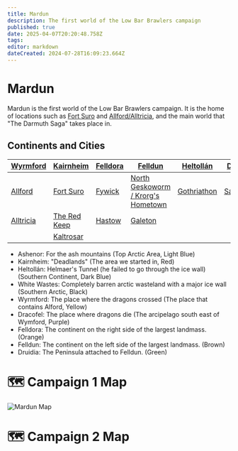 ```yaml
---
title: Mardun
description: The first world of the Low Bar Brawlers campaign
published: true
date: 2025-04-07T20:20:48.758Z
tags: 
editor: markdown
dateCreated: 2024-07-28T16:09:23.664Z
---
```


# Mardun
Mardun is the first world of the Low Bar Brawlers campaign. It is the home of locations such as [Fort Suro](/locations/Mardun/Fort-Suro) and [Allford/Alltricia](/locations/Mardun/Allford), and the main world that "The Darmuth Saga" takes place in.

## Continents and Cities

| [**Wyrmford**](/locations/Mardun/Wyrmford) | [**Kairnheim**](/locations/Mardun/Kairnheim) | [**Felldora**](/locations/Mardun/Felldora) | [**Felldun**](/locations/Mardun/Felldun) | [**Heltollán**](/locations/Mardun/Heltollan) | [**Dracofel**](/locations/Mardun/Dracofel) | [**Druidia**](/locations/Mardun/Druidia) |
|-------------|-------------|-------------|-------------|-------------|-------------|-------------|
| [Allford](/locations/Mardun/Allford) | [Fort Suro](/locations/Mardun/Fort-Suro) | [Fywick](/locations/Mardun/Fywick) | [North Geskoworm / Krorg's Hometown](/locations/Mardun/North-Geskoworm) | [Gothriathon](/locations/Mardun/Gothriathon) | [Saragassa](/locations/Mardun/Saragassa) | [Wegate](/locations/Mardun/Wegate) |
| [Alltricia](/locations/Mardun/Allford) | [The Red Keep](/organizations/The-Red-Keep) | [Hastow](/locations/Mardun/Hastow) | [Galeton](/locations/Mardun/Galeton) | | | |
| | [Kaltrosar](/locations/Mardun/Kaltrosar) | |  | | | |

-   Ashenor: For the ash mountains (Top Arctic Area, Light Blue)
-   Kairnheim: "Deadlands" (The area we started in, Red)
-   Heltollán: Helmaer's Tunnel (he failed to go through the ice wall) (Southern Continent, Dark Blue)
-   White Wastes: Completely barren arctic wasteland with a major ice wall (Southern Arctic, Black)
-   Wyrmford: The place where the dragons crossed (The place that contains Alford, Yellow)
-   Dracofel: The place where dragons die (The arcipelago south east of Wymford, Purple)
-   Felldora: The continent on the right side of the largest landmass. (Orange)
-   Felldun: The continent on the left side of the largest landmass. (Brown)
-   Druidia: The Peninsula attached to Felldun. (Green)

# 🗺️ Campaign 1 Map

<img src="/maps/mardun.webp" class="img-fluid" alt="Mardun Map">


# 🗺️ Campaign 2 Map
